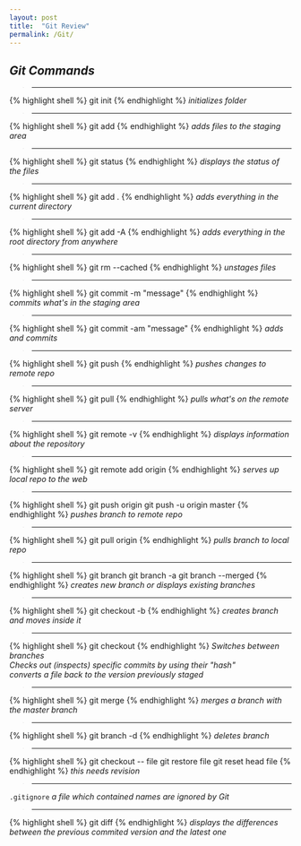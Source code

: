 ```yaml
---
layout: post
title:  "Git Review"
permalink: /Git/
---
```

## *Git Commands*

>---

{% highlight shell %}
git init
{% endhighlight %}
*initializes folder* 

>---

{% highlight shell %}
git add
{% endhighlight %}
*adds files to the staging area*

>---

{% highlight shell %}
git status
{% endhighlight %}
*displays the status of the files*

>---

{% highlight shell %}
git add .
{% endhighlight %}
*adds everything in the current directory*

>---

{% highlight shell %}
git add -A
{% endhighlight %}
*adds everything in the root directory from anywhere*

>---

{% highlight shell %}
git rm --cached 
{% endhighlight %}
*unstages files*

>---

{% highlight shell %}
git commit -m "message"
{% endhighlight %}
*commits what's in the staging area*

>---

{% highlight shell %}
git commit -am "message"
{% endhighlight %}
*adds and commits*

>---

{% highlight shell %}
git push
{% endhighlight %}
*pushes changes to remote repo*

>---

{% highlight shell %}
git pull
{% endhighlight %}
*pulls what's on the remote server*

>---

{% highlight shell %}
git remote -v
{% endhighlight %}
*displays information about the repository*

>---

{% highlight shell %}
git remote add origin
{% endhighlight %}
*serves up local repo to the web*

>---

{% highlight shell %}
git push origin 
git push -u origin master
{% endhighlight %}
*pushes branch to remote repo*

>---

{% highlight shell %}
git pull origin 
{% endhighlight %}
*pulls branch to local repo*

>---

{% highlight shell %}
git branch
git branch -a
git branch --merged
{% endhighlight %}
*creates new branch or displays existing branches*

>---

{% highlight shell %}
git checkout -b
{% endhighlight %}
*creates branch and moves inside it*

>---

{% highlight shell %}
git checkout
{% endhighlight %}
*Switches between branches*  
*Checks out (inspects) specific commits by using their "hash"*  
*converts a file back to the version previously staged*

>---

{% highlight shell %}
git merge
{% endhighlight %}
*merges a branch with the master branch*

>---

{% highlight shell %}
git branch -d
{% endhighlight %}
*deletes branch*

>---

{% highlight shell %}
git checkout -- file
git restore file
git reset head file
{% endhighlight %}
*this needs revision*

>---

`.gitignore` *a file which contained names are ignored by Git*

>---

{% highlight shell %}
git diff
{% endhighlight %}
*displays the differences between the previous commited version and the latest one*
